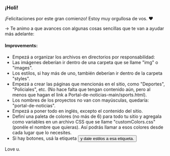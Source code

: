 ### ¡Holi!
¡Felicitaciones por este gran comienzo! Estoy muy orgullosa de vos. ❤️

-> Te animo a que avances con algunas cosas sencillas que te van a ayudar más adelante:

#### Improvements:
- Empezá a organizar los archivos en directorios por responsabilidad:
- Las imágenes deberían ir dentro de una carpeta que se llame "img" o "images".
- Los estilos, si hay más de uno, también deberían ir dentro de la carpeta "styles".
- Empezá a crear las páginas que mencionás en el sitio, como "Deportes", "Policiales", etc.
  (No hace falta que tengan contenido aún, pero al menos que hagan el link a Portal-de-noticias-main/sports.html).
- Los nombres de los proyectos no van con mayúsculas, quedaría: "portal-de-noticias".
- Empezá a poner todo en inglés, excepto el contenido del sitio.
- Definí una paleta de colores (no más de 6) para todo tu sitio y agregala como variables  en un archivo CSS que se llame "customColors.css" (ponéle el nombre que quieras). Así podrás llamar a esos colores desde cada lugar que lo necesites.
- Si hay botones, usá la etiqueta <button> y dale estilos a esa etiqueta.

Love u.